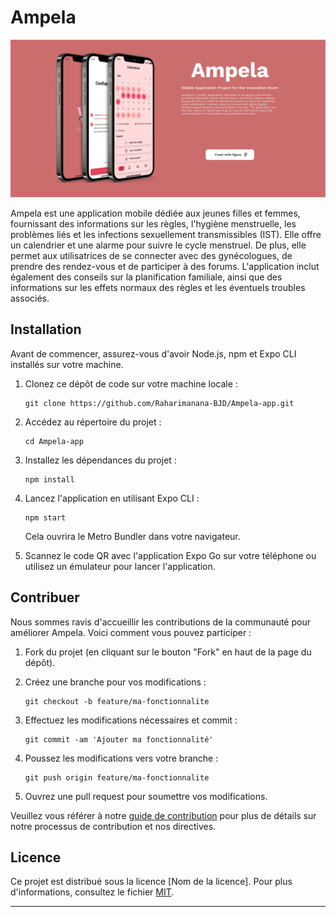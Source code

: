 # Ampela

![Ampela Logo](./assets/cover%20Ampela.png)

Ampela est une application mobile dédiée aux jeunes filles et femmes, fournissant des informations sur les règles, l'hygiène menstruelle, les problèmes liés et les infections sexuellement transmissibles (IST). Elle offre un calendrier et une alarme pour suivre le cycle menstruel. De plus, elle permet aux utilisatrices de se connecter avec des gynécologues, de prendre des rendez-vous et de participer à des forums. L'application inclut également des conseils sur la planification familiale, ainsi que des informations sur les effets normaux des règles et les éventuels troubles associés.

## Installation

Avant de commencer, assurez-vous d'avoir Node.js, npm et Expo CLI installés sur votre machine.

1. Clonez ce dépôt de code sur votre machine locale :
   ```
   git clone https://github.com/Raharimanana-BJD/Ampela-app.git
   ```

2. Accédez au répertoire du projet :
   ```
   cd Ampela-app
   ```

3. Installez les dépendances du projet :
   ```
   npm install
   ```

4. Lancez l'application en utilisant Expo CLI :
   ```
   npm start
   ```
   Cela ouvrira le Metro Bundler dans votre navigateur.

5. Scannez le code QR avec l'application Expo Go sur votre téléphone ou utilisez un émulateur pour lancer l'application.

## Contribuer

Nous sommes ravis d'accueillir les contributions de la communauté pour améliorer Ampela. Voici comment vous pouvez participer :

1. Fork du projet (en cliquant sur le bouton "Fork" en haut de la page du dépôt).

2. Créez une branche pour vos modifications :
   ```
   git checkout -b feature/ma-fonctionnalite
   ```

3. Effectuez les modifications nécessaires et commit :
   ```
   git commit -am 'Ajouter ma fonctionnalité'
   ```

4. Poussez les modifications vers votre branche :
   ```
   git push origin feature/ma-fonctionnalite
   ```

5. Ouvrez une pull request pour soumettre vos modifications.

Veuillez vous référer à notre [guide de contribution](./CONTRIBUTING.md) pour plus de détails sur notre processus de contribution et nos directives.

## Licence

Ce projet est distribué sous la licence [Nom de la licence]. Pour plus d'informations, consultez le fichier [MIT](./LICENSE.txt).

---